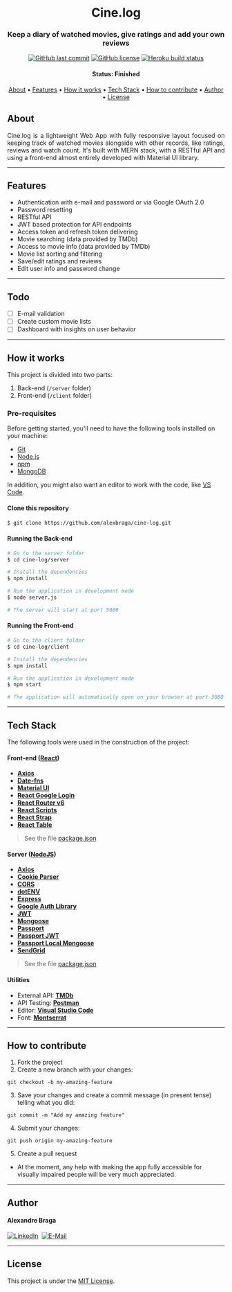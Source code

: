 <h1 align="center">
  Cine.log
</h1>

<h3 align="center">
    Keep a diary of watched movies, give ratings and add your own reviews
</h3>

<p align="center">
  <a href="https://github.com/alexbraga/cine-log/commits/master"><img alt="GitHub last commit" src="https://img.shields.io/github/last-commit/alexbraga/cine-log"></a>
  <a href="https://github.com/alexbraga/cine-log/blob/master/LICENSE"><img alt="GitHub license" src="https://img.shields.io/github/license/alexbraga/cine-log?label=license"></a>
  <a href="https://cine-log.herokuapp.com"><img alt="Heroku build status" src="https://img.shields.io/github/deployments/alexbraga/cine-log/cine-log?label=heroku&logo=heroku"></a>
</p>

<h4 align="center">
	 Status: Finished
</h4>

<p align="center">
 <a href="#about">About</a> •
 <a href="#features">Features</a> •
 <a href="#how-it-works">How it works</a> •
 <a href="#tech-stack">Tech Stack</a> •
 <a href="#how-to-contribute">How to contribute</a> •
 <a href="#author">Author</a> •
 <a href="#license">License</a>

</p>

## About

<p align="justify">Cine.log is a lightweight Web App with fully responsive layout focused on keeping track of watched movies alongside with other records, like ratings, reviews and watch count. It's built with MERN stack, with a RESTful API and using a front-end almost entirely developed with Material UI library.</p>

---

## Features

- Authentication with e-mail and password or via Google OAuth 2.0
- Password resetting
- RESTful API
- JWT based protection for API endpoints
- Access token and refresh token delivering
- Movie searching (data provided by TMDb)
- Access to movie info (data provided by TMDb)
- Movie list sorting and filtering
- Save/edit ratings and reviews
- Edit user info and password change

---

## Todo

- [ ] E-mail validation
- [ ] Create custom movie lists
- [ ] Dashboard with insights on user behavior

---

## How it works

This project is divided into two parts:

1. Back-end (`/server` folder)
2. Front-end (`/client` folder)

### Pre-requisites

Before getting started, you'll need to have the following tools installed on your machine:

- [Git](https://git-scm.com)
- [Node.js](https://nodejs.org/en/)
- [npm](https://npmjs.com)
- [MongoDB](https://www.mongodb.com/try/download/community)

In addition, you might also want an editor to work with the code, like
[VS Code](https://code.visualstudio.com/).

#### Clone this repository

```bash
$ git clone https://github.com/alexbraga/cine-log.git
```

#### Running the Back-end

```bash
# Go to the server folder
$ cd cine-log/server

# Install the dependencies
$ npm install

# Run the application in development mode
$ node server.js

# The server will start at port 5000
```

#### Running the Front-end

```bash
# Go to the client folder
$ cd cine-log/client

# Install the dependencies
$ npm install

# Run the application in development mode
$ npm start

# The application will automatically open on your browser at port 3000
```

---

## Tech Stack

The following tools were used in the construction of the project:

#### **Front-end** ([React](https://reactjs.org/))

- **[Axios](https://axios-http.com/)**
- **[Date-fns](https://date-fns.org/)**
- **[Material UI](https://mui.com)**
- **[React Google Login](https://www.npmjs.com/package/react-google-login)**
- **[React Router v6](https://reactrouter.com/)**
- **[React Scripts](https://www.npmjs.com/package/react-scripts)**
- **[React Strap](https://www.npmjs.com/package/reactstrap)**
- **[React Table](https://react-table.tanstack.com/)**

> See the file
> [package.json](https://github.com/alexbraga/cine-log/master/client/package.json)

#### **Server** ([NodeJS](https://nodejs.org/en/))

- **[Axios](https://axios-http.com/)**
- **[Cookie Parser](https://www.npmjs.com/package/cookie-parser)**
- **[CORS](https://expressjs.com/en/resources/middleware/cors.html)**
- **[dotENV](https://github.com/motdotla/dotenv)**
- **[Express](https://expressjs.com/)**
- **[Google Auth Library](https://www.npmjs.com/package/google-auth-library)**
- **[JWT](https://github.com/auth0/node-jsonwebtoken)**
- **[Mongoose](https://mongoosejs.com/)**
- **[Passport](https://www.passportjs.org/)**
- **[Passport JWT](https://www.passportjs.org/packages/passport-jwt/)**
- **[Passport Local Mongoose](https://www.npmjs.com/package/passport-local-mongoose)**
- **[SendGrid](https://sendgrid.com/)**

> See the file
> [package.json](https://github.com/alexbraga/cine-log/master/server/package.json)

#### **Utilities**

- External API:
  **[TMDb](https://developers.themoviedb.org/3/getting-started/introduction)**
- API Testing: **[Postman](https://postman.com)**
- Editor: **[Visual Studio Code](https://code.visualstudio.com/)**
- Font: **[Montserrat](https://fonts.google.com/specimen/Montserrat)**

---

## How to contribute

1. Fork the project
2. Create a new branch with your changes:
```
git checkout -b my-amazing-feature
```
3. Save your changes and create a commit message (in present tense) telling what you did:
```
git commit -m "Add my amazing feature"
```
4. Submit your changes:
```
git push origin my-amazing-feature
```
5. Create a pull request

- At the moment, any help with making the app fully accessible for visually impaired people will be very much appreciated.

---

## Author

<h4>Alexandre Braga</h4>

<div>
<a href="https://www.linkedin.com/in/alexgbraga/" target="_blank"><img src="https://img.shields.io/badge/-LinkedIn-blue?style=for-the-badge&logo=Linkedin&logoColor=white" alt="LinkedIn"></a>&nbsp;
<a href="mailto:contato@alexbraga.com.br" target="_blank"><img src="https://img.shields.io/badge/-email-c14438?style=for-the-badge&logo=Gmail&logoColor=white" alt="E-Mail"></a>
</div>

---

## License

This project is under the [MIT License](./LICENSE).
